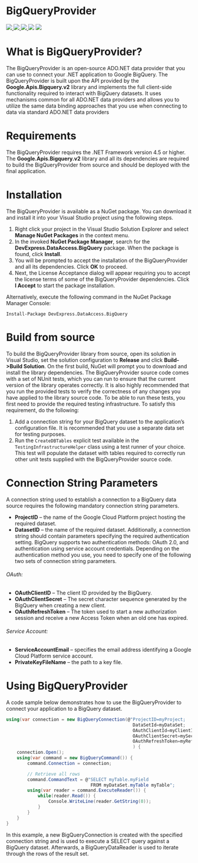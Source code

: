 BigQueryProvider
===

<a href="http://dataaccess.cloudapp.net:9999/viewType.html?buildTypeId=BigQueryProvider_DebugTest&guest=1">
<img src="http://img.shields.io/teamcity/http/dataaccess.cloudapp.net:9999/s/BigQueryProvider_DebugTest.svg?style=flat&label=DebugTest"/>
</a>
<a href="http://dataaccess.cloudapp.net:9999/viewType.html?buildTypeId=BigQueryProvider_Releas&guest=1">
<img src="http://img.shields.io/teamcity/http/dataaccess.cloudapp.net:9999/s/BigQueryProvider_Release.svg?style=flat&label=Release"/>
</a>
<a href="https://www.nuget.org/packages/DevExpress.DataAccess.BigQuery">
<img src="https://img.shields.io/nuget/v/DevExpress.DataAccess.BigQuery.svg?style=flat"/>
</a>
<a href="http://www.issuestats.com/github/DevExpress/BigQueryProvider"><img src="http://www.issuestats.com/github/DevExpress/BigQueryProvider/badge/pr" /></a>
<a href="http://www.issuestats.com/github/DevExpress/BigQueryProvider"><img src="http://www.issuestats.com/github/DevExpress/BigQueryProvider/badge/issue" /></a>

# What is BigQueryProvider?
  The BigQueryProvider is an open-source ADO.NET data provider that you can use to connect your .NET application to Google BigQuery.
  The BigQueryProvider is built upon the API provided by the **Google.Apis.Bigquery.v2** library and implements the full client-side functionality required to interact with BigQuery datasets.  It uses mechanisms common for all ADO.NET data providers and allows you to utilize the same data binding approaches that you use when connecting to data via standard ADO.NET data providers

# Requirements
  The BigQueryProvider requires the .NET Framework version 4.5 or higher. The **Google.Apis.Bigquery.v2** library and all its dependencies are required to build the BigQueryProvider from source and should be deployed with the final application.

# Installation
  The BigQueryProvider is available as a NuGet package. You can download it and install it into your Visual Studio project using the following steps.
  
1. Right click your project in the Visual Studio Solution Explorer and select **Manage NuGet Packages** in the context menu. 
2. In the invoked **NuGet Package Manager**, search for the **DevExpress.DataAccess.BigQuery** package. When the package is found, click **Install**. 
3. You will be prompted to accept the installation of the BigQueryProvider and all its dependencies. Click **OK** to proceed.
4. Next, the License Acceptance dialog will appear requiring you to accept the license terms of some of the BigQueryProvider dependencies. Click **I Accept** to start the package installation.

Alternatively, execute the following command in the NuGet Package Manager Console:
```
Install-Package DevExpress.DataAccess.BigQuery
```
# Build from source
  To build the BigQueryProvider library from source, open its solution in Visual Studio, set the solution configuration to **Release** and click **Build->Build Solution**. On the first build, NuGet will prompt you to download and install the library dependencies. 
  The BigQueryProvider source code comes with a set of NUnit tests, which you can run to ensure that the current version of the library operates correctly.  It is also highly recommended that you run the provided tests to verify the correctness of any changes you have applied to the library source code. 
To be able to run these tests, you first need to provide the required testing infrastructure. To satisfy this requirement, do the following:

1. Add a connection string for your BigQuery dataset to the application’s configuration file. It is recommended that you use a separate data set for testing purposes.
2. Run the ```CreateDBTables``` explicit test available in the ```TestingInfrastructureHelper``` class using a test runner of your choice.   This test will populate the dataset with tables required to correctly run other unit tests supplied with the BigQueryProvider source code.

# Connection String Parameters
  A connection string used to establish a connection to a BigQuery data source requires the following mandatory connection string parameters.
- **ProjectID** – the name of the Google Cloud Platform project hosting the required dataset.
- **DatasetID** – the name of the required dataset.
Additionally, a connection string should contain parameters specifying the required authentication setting. BigQuery supports two authentication methods: OAuth 2.0, and authentication using service account credentials. Depending on the authentication method you use, you need to specify one of the following two sets of connection string parameters.

###### OAuth:
- **OAuthClientID** – The client ID provided by the BigQuery.
- **OAuthClientSecret** – The secret character sequence generated by the BigQuery when creating a new client.
- **OAuthRefreshToken** – The token used to start a new authorization session and receive a new Access Token when an old one has expired.

###### Service Account:
- **ServiceAccountEmail** – specifies the email address identifying a Google Cloud Platform service account.
- **PrivateKeyFileName** – the path to a key file.

# Using BigQueryProvider
A code sample below demonstrates how to use the BigQueryProvider to connect your application to a BigQuery dataset.
```C#
using(var connection = new BigQueryConnection(@"ProjectID=myProject;
                                                DataSetId=myDataSet;
                                                OAuthClientId=myClientId;
                                                OAuthClientSecret=mySecret;
                                                OAuthRefreshToken=myRefreshToken")
                                                ) {
    connection.Open();
    using(var command = new BigQueryCommand()) {
        command.Connection = connection;

        // Retrieve all rows
        command.CommandText = @"SELECT myTable.myField 
                                FROM myDataSet.myTable myTable";
        using(var reader = command.ExecuteReader()) {
            while(reader.Read()) {
                Console.WriteLine(reader.GetString(0));
            }
        }
    }
}
```
In this example, a new BigQueryConnection is created with the specified connection string and is used to execute a SELECT query against a BigQuery dataset. Afterwards, a BigQueryDataReader is used to iterate through the rows of the result set.

